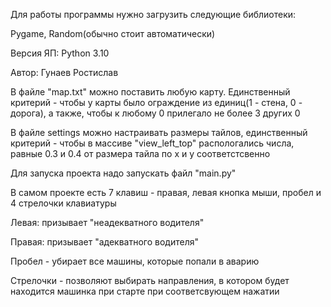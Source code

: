 Для работы программы нужно загрузить следующие библиотеки:

Pygame, Random(обычно стоит автоматически)

Версия ЯП: Python 3.10

Автор: Гунаев Ростислав

В файле "map.txt" можно поставить любую карту. Единственный критерий - чтобы у карты было ограждение из единиц(1 - стена, 0 - дорога), а также, чтобы к любому 0 прилегало не более 3 других 0

В файле settings можно настраивать размеры тайлов, единственный критерий - чтобы в массиве "view_left_top" распологались числа, равные 0.3 и 0.4 от размера тайла по х и у соответстсвенно

Для запуска проекта надо запускать файл "main.py"

В самом проекте есть 7 клавиш - правая, левая кнопка мыши, пробел и 4 стрелочки клавиатуры

Левая: призывает "неадекватного водителя"

Правая: призывает "адекватного водителя"

Пробел - убирает все машины, которые попали в аварию

Стрелочки - позволяют выбирать направления, в котором будет находится машинка при старте при соответсвующем нажатии
